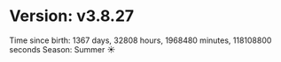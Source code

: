 # Version: v3.8.27
Time since birth: 1367 days, 32808 hours, 1968480 minutes, 118108800 seconds
Season: Summer ☀️
